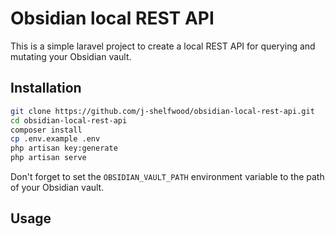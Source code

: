 # Obsidian local REST API

This is a simple laravel project to create a local REST API for querying and mutating your Obsidian vault.

## Installation

```bash
git clone https://github.com/j-shelfwood/obsidian-local-rest-api.git
cd obsidian-local-rest-api
composer install
cp .env.example .env
php artisan key:generate
php artisan serve
```

Don't forget to set the `OBSIDIAN_VAULT_PATH` environment variable to the path of your Obsidian vault.

## Usage
